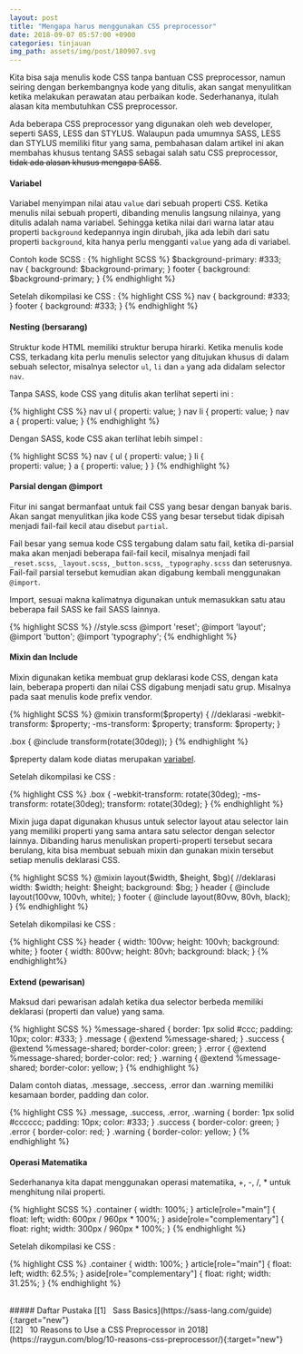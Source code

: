 ```yaml
---
layout: post
title: "Mengapa harus menggunakan CSS preprocessor"
date: 2018-09-07 05:57:00 +0900
categories: tinjauan
img_path: assets/img/post/180907.svg
---
```


Kita bisa saja menulis kode CSS tanpa bantuan CSS preprocessor, namun seiring dengan berkembangnya kode yang ditulis, akan sangat menyulitkan ketika melakukan perawatan atau perbaikan kode. Sederhananya, itulah alasan kita membutuhkan CSS preprocessor.

Ada beberapa CSS preprocessor yang digunakan oleh web developer, seperti SASS, LESS dan STYLUS. Walaupun pada umumnya SASS, LESS dan STYLUS memiliki fitur yang sama, pembahasan dalam artikel ini akan membahas khusus tentang SASS sebagai salah satu CSS preprocessor, <del>tidak ada alasan khusus mengapa SASS</del>.   

#### Variabel
Variabel menyimpan nilai atau `value` dari sebuah properti CSS. Ketika menulis nilai sebuah properti, dibanding menulis langsung nilainya, yang ditulis adalah nama variabel. Sehingga ketika nilai dari warna latar atau properti `background` kedepannya ingin dirubah, jika ada lebih dari satu properti `background`, kita hanya perlu mengganti `value` yang ada di variabel.

Contoh kode SCSS : 
{% highlight SCSS %}
$background-primary: #333;
nav {
    background: $background-primary;
  }
footer {
    background: $background-primary;
  }
{% endhighlight %}

Setelah dikompilasi ke CSS : 
{% highlight CSS %}
nav {
    background: #333;
  }
footer {
    background: #333;
  }
{% endhighlight %}

#### Nesting (bersarang)
Struktur kode HTML memiliki struktur berupa hirarki. Ketika menulis kode CSS, terkadang kita perlu menulis selector yang ditujukan khusus di dalam sebuah selector, misalnya selector `ul`, `li` dan `a` yang ada didalam selector `nav`. 

Tanpa SASS, kode CSS yang ditulis akan terlihat seperti ini : 

{% highlight CSS %}
nav ul {
  properti: value;
  }
nav li {
  properti: value;
  }
nav a {
  properti: value;
  }
{% endhighlight %}

Dengan SASS, kode CSS akan terlihat lebih simpel : 

{% highlight SCSS %}
nav {
  ul {
      properti: value;
  }
  li {  
      properti: value; 
  }
  a {
     properti: value;
  }
}
{% endhighlight %}

#### Parsial dengan @import

Fitur ini sangat bermanfaat untuk fail CSS yang besar dengan banyak baris. Akan sangat menyulitkan jika kode CSS yang besar tersebut tidak dipisah menjadi fail-fail kecil atau disebut `partial`.

Fail besar yang semua kode CSS tergabung dalam satu fail, ketika di-parsial maka akan menjadi beberapa fail-fail kecil, misalnya menjadi fail  `_reset.scss`, `_layout.scss`, `_button.scss`, `_typography.scss` dan seterusnya. 
Fail-fail parsial tersebut kemudian akan digabung kembali menggunakan `@import`. 

Import, sesuai makna kalimatnya digunakan untuk memasukkan satu atau beberapa fail SASS ke fail SASS lainnya. 

{% highlight SCSS %}
//style.scss
@import 'reset';
@import 'layout';
@import 'button';
@import 'typography';
{% endhighlight %}

#### Mixin dan Include
Mixin digunakan ketika membuat grup deklarasi kode CSS, dengan kata lain, beberapa properti dan nilai CSS digabung menjadi satu grup. Misalnya pada saat menulis kode prefix vendor.    

{% highlight SCSS %}
@mixin transform($property) {
  //deklarasi
  -webkit-transform: $property;
      -ms-transform: $property;
          transform: $property;
  }

.box { 
  @include transform(rotate(30deg)); 
  }
{% endhighlight %}

$preperty dalam kode diatas merupakan [variabel](#variabel).

Setelah dikompilasi ke CSS : 

{% highlight CSS %}
.box {
  -webkit-transform: rotate(30deg);
  -ms-transform: rotate(30deg);
  transform: rotate(30deg);
}
{% endhighlight %}

Mixin juga dapat digunakan khusus untuk selector layout atau selector lain yang memiliki properti yang sama antara satu selector dengan selector lainnya. Dibanding harus menuliskan properti-properti tersebut secara berulang, kita bisa membuat sebuah mixin dan gunakan mixin tersebut setiap menulis deklarasi CSS.  

{% highlight SCSS %}
@mixin layout($width, $height, $bg){
  //deklarasi
  width: $width; 
  height: $height;
  background: $bg;
}
header {
  @include layout(100vw, 100vh, white);
}
footer {
  @include layout(80vw, 80vh, black);
}
{% endhighlight %}

Setelah dikompilasi ke CSS : 

{% highlight CSS %}
header {
  width: 100vw;
  height: 100vh;
  background: white;
}
footer {
  width: 800vw;
  height: 80vh;
  background: black;
}
{% endhighlight%}

#### Extend (pewarisan)
Maksud dari pewarisan adalah ketika dua selector berbeda memiliki deklarasi (properti dan value) yang sama. 

{% highlight SCSS %}
%message-shared {
  border: 1px solid #ccc;
  padding: 10px;
  color: #333;
}
.message {
  @extend %message-shared;
}
.success {
  @extend %message-shared;
  border-color: green;
}
.error {
  @extend %message-shared;
  border-color: red;
}
.warning {
  @extend %message-shared;
  border-color: yellow;
}
{% endhighlight %}

Dalam contoh diatas, .message, .seccess, .error dan .warning memiliki kesamaan border, padding dan color. 

{% highlight CSS %}
.message, .success, .error, .warning {
  border: 1px solid #cccccc;
  padding: 10px;
  color: #333;
}
.success {
  border-color: green;
}
.error {
  border-color: red;
}
.warning {
  border-color: yellow;
}
{% endhighlight %}

#### Operasi Matematika

Sederhananya kita dapat menggunakan operasi matematika, +, -, /, * untuk menghitung nilai properti.

{% highlight SCSS %}
.container { width: 100%; }
article[role="main"] {
  float: left;
  width: 600px / 960px * 100%;
}
aside[role="complementary"] {
  float: right;
  width: 300px / 960px * 100%;
}
{% endhighlight %}

Setelah dikompilasi ke CSS : 

{% highlight CSS %}
.container {
  width: 100%;
}
article[role="main"] {
  float: left;
  width: 62.5%;
}
aside[role="complementary"] {
  float: right;
  width: 31.25%;
}
{% endhighlight %}

<br>
##### Daftar Pustaka 
[[1] &nbsp; Sass Basics](https://sass-lang.com/guide){:target="new"}<br>
[[2] &nbsp; 10 Reasons to Use a CSS Preprocessor in 2018](https://raygun.com/blog/10-reasons-css-preprocessor/){:target="new"}<br>